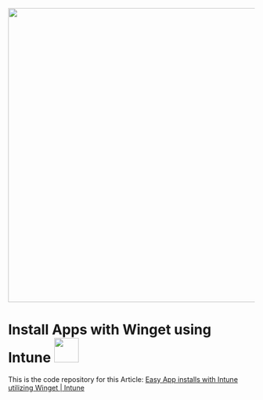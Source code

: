 <img src="https://learn.microsoft.com/de-de/windows/package-manager/winget/images/install.png" width="600"/>

# Install Apps with Winget using Intune <img src="https://img.icons8.com/?size=100&id=D5nuxA0qwo6w&format=png&color=000000" width="50"/>

This is the code repository for this Article: [Easy App installs with Intune utilizing Winget | Intune](https://michaelsendpoint.com/intune/install_apps_winget.html)
